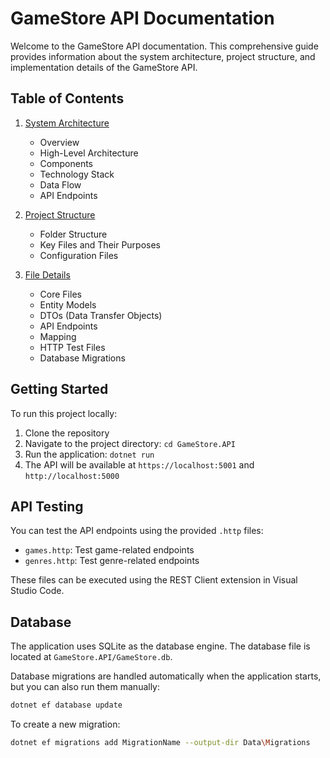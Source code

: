 # GameStore API Documentation

Welcome to the GameStore API documentation. This comprehensive guide provides information about the system architecture, project structure, and implementation details of the GameStore API.

## Table of Contents

1. [System Architecture](https://github.com/AlienX77-cmd/ASP.NET-Core-9.0-GameStore-API/blob/main/docs/architecture.md)

   - Overview
   - High-Level Architecture
   - Components
   - Technology Stack
   - Data Flow
   - API Endpoints

2. [Project Structure](https://github.com/AlienX77-cmd/ASP.NET-Core-9.0-GameStore-API/blob/main/docs/project-structure.md)

   - Folder Structure
   - Key Files and Their Purposes
   - Configuration Files

3. [File Details](https://github.com/AlienX77-cmd/ASP.NET-Core-9.0-GameStore-API/blob/main/docs/file-details.md)
   - Core Files
   - Entity Models
   - DTOs (Data Transfer Objects)
   - API Endpoints
   - Mapping
   - HTTP Test Files
   - Database Migrations

## Getting Started

To run this project locally:

1. Clone the repository
2. Navigate to the project directory: `cd GameStore.API`
3. Run the application: `dotnet run`
4. The API will be available at `https://localhost:5001` and `http://localhost:5000`

## API Testing

You can test the API endpoints using the provided `.http` files:

- `games.http`: Test game-related endpoints
- `genres.http`: Test genre-related endpoints

These files can be executed using the REST Client extension in Visual Studio Code.

## Database

The application uses SQLite as the database engine. The database file is located at `GameStore.API/GameStore.db`.

Database migrations are handled automatically when the application starts, but you can also run them manually:

```bash
dotnet ef database update
```

To create a new migration:

```bash
dotnet ef migrations add MigrationName --output-dir Data\Migrations
```
